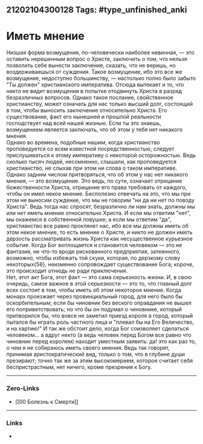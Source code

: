 21202104300128
Tags: #type_unfinished_anki
---
# Иметь мнение

Низшая форма возмущения, по-человечески наиболее невинная, — это оставить нерешенным вопрос о Христе, заключить о том, что нельзя позволить себе вынести заключение, сказать, что не веришь, но воздерживаешься от суждения. Такое возмущение, ибо это все же возмущение, недоступно большинству, — настолько полно было забыто "Ты должен" христианского императива. Отсюда вытекает и то, что никто не видит возмущения в попытке отодвинуть Христа в разряд безразличных вопросов. Однако такое послание, свойственное христианству, может означать для нас только высший долг, состоящий в том, чтобы выносить заключение относительно Христа. Его существование, факт его нынешней и прошлой реальности господствует над всей нашей жизнью. Если ты это знаешь, возмущением является заключать, что об этом у тебя нет никакого мнения.<br>Однако во времена, подобные нашим, когда христианство проповедуется со всем известной посредственностью, следует прислушиваться к этому императиву с некоторой осторожностью. Ведь сколько тысяч людей, несомненно, слышали, как проповедуется христианство, не слыхав при этом ни слова о таком императиве. Однако задним числом притворяться, что об этом у нас нет никакого мнения, — это возмущение. Это ведь, по сути, означает отрицание божественности Христа, отрицание его права требовать от каждого, чтобы он имел некое мнение. Бесполезно отвечать на это, что мы при этом не выносим суждение, что мы не говорим "ни да ни нет по поводу Христа". Ведь тогда нас спросят, безразлично ли нам знать, должны мы или нет иметь мнение относительно Христа. И если мы ответим "нет", мы окажемся в собственной ловушке; а если мы ответим "да", христианство все равно проклянет нас, ибо все мы должны иметь об этом некое мнение, то есть мнение о Христе, и никто не должен иметь дерзость рассматривать жизнь Христа как несущественное курьезное событие. Когда Бог воплощается и становится человеком — это не фантазия, не что-то вроде рискованного предприятия, затеянного, возможно, чтобы избежать той скуки, которая, по дерзкому слову некоторых{58}, неизменно сопровождает существование Бога; короче, это происходит отнюдь не ради приключения.<br>Нет, этот акт Бога, этот факт — это сама серьезность жизни. И, в свою очередь, самое важное в этой серьезности — это то, что главный долг всех состоит в том, чтобы иметь об этом некоторое мнение. Когда монарх проезжает через провинциальный город, для него было бы оскорбительным, если бы чиновник без веского оправдания не вышел его поприветствовать; но что бы он подумал о чиновнике, который притворился бы, что вовсе не заметил приезд короля в город, который пытался бы играть роль частного лица и "плевал бы на Его Величество, и на хартию!" И так же обстоит дело, когда Бог соизволяет сделаться человеком... а вдруг некто (а ведь человек перед Богом все равно что чиновник перед королем) находит уместным заявить: да! это как раз то, о чем я не собираюсь иметь своего мнения. Ведь так говорят, принимая аристократический вид, только о том, что в глубине души презирают; точно так же за этим высокомерием, которое считает себя беспристрастным, нет ничего, кроме презрения к Богу.

---
### Zero-Links
- [[00 Болезнь к Смерти]]
---
### Links
-